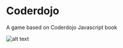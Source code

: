 # Coderdojo
A game based on Coderdojo Javascript book

![alt text](https://raw.githubusercontent.com/a-abir/coderdojo/master/Screen%20Shot%202018-11-22%20at%2011.42.03%20PM.png)

